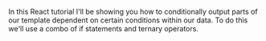 In this React tutorial I'll be showing you how to conditionally output parts of our template dependent on certain conditions within our data. To do this we'll use a combo of if statements and ternary operators.
